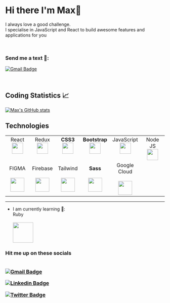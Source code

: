 # Hi there I'm Max👋
I always love a good challenge. <br>
I specialise in JavaScript and React to build awesome features and applications for you

<br>

### Send me a text 💬:
[![Gmail Badge](https://img.shields.io/badge/-Gmail-c14438?style=flat-square&logo=Gmail&logoColor=white&link=mailto:shuklaraghav321.com)](mailto:maxappiahofficial@gmail.com)

<br>

## Coding Statistics 📈
[![Max's GitHub stats](https://github-readme-stats.vercel.app/api?username=i-max-xi&count_private=true&hide_title=true&show_icons=true&hide_border=true&theme=nightowl&bg_color=161B22)](https://github.com/anuraghazra/github-readme-stats)


## Technologies

<table>
  <tbody>
    <tr valign="top">
      <td width="15%" align="center">
        <span>React</span><br>
        <img height="35px" src="https://cdn.svgporn.com/logos/create-react-app.svg">
      </td>
      <td width="15%" height="15%" align="center">
        <span>Redux</span><br>
        <img height="35px" src="https://cdn.svgporn.com/logos/redux.svg">
      </td>
      <td width="15%" height="15%" align="center">
        <span><strong>CSS3</strong>
        </span><br>
        <img height="35px" src="https://cdn.svgporn.com/logos/css-3.svg">
      </td>
      <td width="15%" height="15%" align="center">
        <span><strong>Bootstrap</strong>
        </span><br>
        <img height="35px" src="https://cdn.svgporn.com/logos/bootstrap.svg">
      </td>
      </td>
        <td width="15%" height="15%" align="center">
        <span>JavaScript</span><br>
        <img height="35px" src="https://cdn.svgporn.com/logos/javascript.svg">
      </td>
       <td width="15%" height="15%" align="center">
        <span>Node JS</span><br>
        <img height="35px" src="https://images.g2crowd.com/uploads/product/image/social_landscape/social_landscape_f0b606abb6d19089febc9faeeba5bc05/nodejs-development-services.png">
      </td>
    </tr>
    <tr>
      <td width="15%" height="15%" align="center">
        <span>FIGMA</span><br><br>
        <img height="44px" src="https://uxpickle.com/wp-content/uploads/2021/11/icon-figma-app-square.png">
      </td>
      <td width="15%" height="15%" align="center">
        <span>Firebase</span><br><br>
        <img height="44px" src="https://encrypted-tbn0.gstatic.com/images?q=tbn:ANd9GcT6AXf9DTXM9CSpOOsOYGwyUDJOMUuIS42Kow&usqp=CAU">
      </td>
   <td width="15%" height="15%" align="center">
        <span>Tailwind</span><br><br>
        <img height="44px" src="https://res.cloudinary.com/arcjet-media/image/upload/v1608734952/z8hzeszc9eb3sp3vp3qc.jpg">
      </td>
      <td width="15%" height="15%" align="center">
        <span><strong>Sass</strong>
        </span><br><br>
        <img height="44px" src="https://cdn.svgporn.com/logos/sass.svg">
       </td>
       <td width="15%" height="15%" align="center">
        <span>Google Cloud</span><br><br>
        <img height="44px" src="https://www.gstatic.com/devrel-devsite/prod/v71d343e3cc2eb4caa8b980bdf6f88a7cfba1dec596e6d0d545706171d5000e66/cloud/images/favicons/onecloud/apple-icon.png">
       </td>
    </tr>
  </tbody>
</table>
<hr>

- I am currently learning 🙈:
      <div width="15%" align="left">
        <span>Ruby</span><br><br>
        <img height="64px" src="https://cdn.svgporn.com/logos/ruby.svg">
      </div>


<h3>Hit me up on these socials<h3>
  
<div style="display:inline-block">
  
  [![Gmail Badge](https://img.shields.io/badge/-Gmail-c14438?style=flat-square&logo=Gmail&logoColor=white&link=mailto:shuklaraghav321.com)](mailto:maxappiahofficial@gmail.com)
  
[![Linkedin Badge](https://img.shields.io/badge/-LinkedIn-blue?style=flat-square&logo=Linkedin&logoColor=white&link=https://www.linkedin.com/in/raghav-byte/)](https://www.linkedin.com/in/appiah-gyimah-maxwell-0212b41a1/) 
  
[![Twitter Badge](https://img.shields.io/badge/-Twitter-1ca0f1?style=flat-square&logo=twitter&logoColor=white&link=https://twitter.com/_raghavit)](https://twitter.com/Max90763543)
</div>

